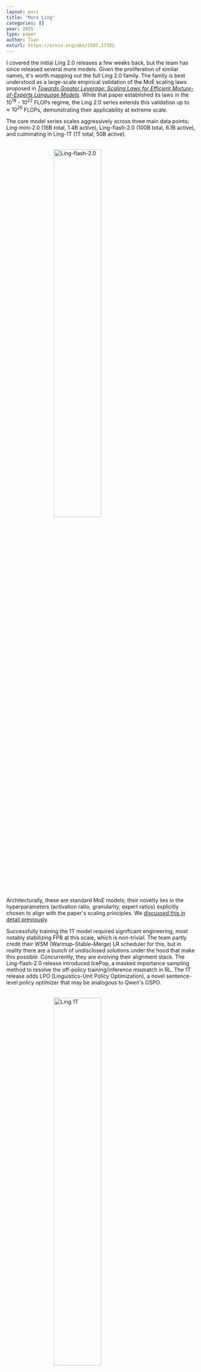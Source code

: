 ```yaml
---
layout: post
title: "More Ling"
categories: []
year: 2025
type: paper
author: Tian
exturl: https://arxiv.org/abs/2507.17702
---
```

I covered the initial Ling 2.0 releases a few weeks back, but the team has since released several more models. Given the proliferation of similar names, it's worth mapping out the full Ling 2.0 family. The family is best understood as a large-scale empirical validation of the MoE scaling laws proposed in [*Towards Greater Leverage: Scaling Laws for Efficient Mixture-of-Experts Language Models*](https://arxiv.org/abs/2507.17702). While that paper established its laws in the $10^{18}$ - $10^{22}$ FLOPs regime, the Ling 2.0 series extends this validation up to $\approx 10^{26}$ FLOPs, demonstrating their applicability at extreme scale.

The core model series scales aggressively across three main data points: Ling-mini-2.0 (16B total, 1.4B active), Ling-flash-2.0 (100B total, 6.1B active), and culminating in Ling-1T (1T total, 50B active).

<img src="/images/lingflash.png" alt="Ling-flash-2.0" style="width: 50%; height: auto; display: block; margin: 2rem auto;">

Architecturally, these are standard MoE models; their novelty lies in the hyperparameters (activation ratio, granularity, expert ratios) explicitly chosen to align with the paper's scaling principles. We [discussed this in detail previously](https://www.google.com/search?q=/blog/2025-09-20-ling2.md).

Successfully training the 1T model required significant engineering, most notably stabilizing FP8 at this scale, which is non-trivial. The team partly credit their WSM (Warmup–Stable–Merge) LR scheduler for this, but in reality there are a bunch of undisclosed solutions under the hood that make this possible. Concurrently, they are evolving their alignment stack. The Ling-flash-2.0 release introduced IcePop, a masked importance sampling method to resolve the off-policy training/inference mismatch in RL. The 1T release adds LPO (Linguistics-Unit Policy Optimization), a novel sentence-level policy optimizer that may be analogous to Qwen's GSPO.

<img src="/images/ling1t.png" alt="Ling 1T" style="width: 50%; height: auto; display: block; margin: 2rem auto;">

Orthogonal to the base model scaling, the "Ring" variants represent a dedicated reasoning track. Each base model (Mini, Flash, 1T) has a corresponding Ring counterpart, tuned via a joint RLVR and RLHF process. This creates a parallel family (Ring-mini-2.0, Ring-flash-2.0, Ring-1T) optimized for complex reasoning.

The final release, Ring-flash-linear-2.0, deviates from this pattern. It's a one-off architectural experiment: a continuation training of Ling-flash-2.0-base with a new hybrid attention mechanism. This model alternates between standard GQA and a "Linear Attention Kernel" and notably was *only* released as a "Ring" model.

<img src="/images/linglinearflash.png" alt="Ling Linear Flash" style="width: 50%; height: auto; display: block; margin: 2rem auto;">

This variant, which also introduces gated attention, was trained for an additional 1T tokens and apparently achieves performance competitive with the original Ring-flash-2.0. Given the timing and architectural similarity (hybrid, gated), this approach strongly suggests inspiration from the Gated DeltaNet used in the [Qwen3-Next architecture](https://huggingface.co/Qwen/Qwen3-Next-80B-A3B-Instruct).

<img src="/images/qwennext.png" alt="Qwen3-Next" style="width: 50%; height: auto; display: block; margin: 2rem auto;">

To summarize, this is the Ling 2.0 model family (so far).

| Model | Total Parameters | Active Parameters |
| :--- | :--- | :--- |
| **Ling-mini-2.0** | 16B | 1.4B |
| **Ling-flash-2.0** | 100B | 6.1B |
| **Ling-1T** | 1T | 50B |
| **Ring-mini-2.0** | 16B | 1.4B |
| **Ring-flash-2.0** | 100B | 6.1B |
| **Ring-1T** | 1T | 50B |
| **Ring-flash-linear-2.0** | 100B | 6.1B |